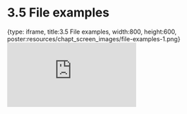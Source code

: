 # 3.5 File examples
 
{type: iframe, title:3.5 File examples, width:800, height:600, poster:resources/chapt_screen_images/file-examples-1.png}
![](https://sayumiyork.github.io/miniCURE-16S_Test/file-examples-1.html)
 

 
